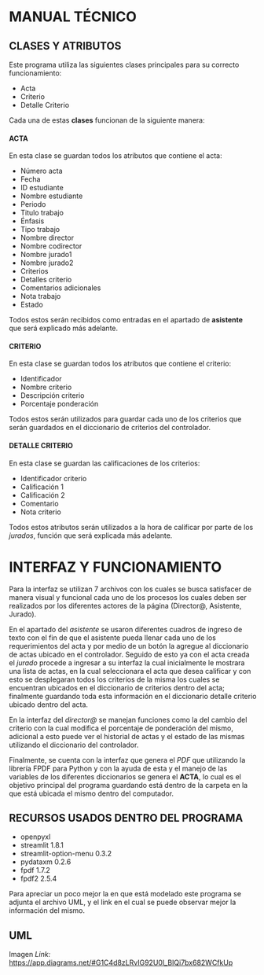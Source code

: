 # MANUAL TÉCNICO

## CLASES Y ATRIBUTOS
Este programa utiliza las siguientes clases principales para su correcto funcionamiento:

* Acta
* Criterio
* Detalle Criterio

Cada una de estas **clases** funcionan de la siguiente manera:
#### ACTA
En esta clase se guardan todos los atributos que contiene el acta:

* Número acta
* Fecha
* ID estudiante
* Nombre estudiante
* Periodo
* Titulo trabajo
* Énfasis
* Tipo trabajo
* Nombre director
* Nombre codirector
* Nombre jurado1
* Nombre jurado2
* Criterios
* Detalles criterio
* Comentarios adicionales
* Nota trabajo
* Estado


Todos estos serán recibidos como entradas en el apartado de **asistente** que será explicado más adelante.
#### CRITERIO
En esta clase se guardan todos los atributos que contiene el criterio:

* Identificador
* Nombre criterio
* Descripción criterio
* Porcentaje ponderación

Todos estos serán utilizados para guardar cada uno de los criterios que serán guardados en el diccionario de criterios del 
controlador.

#### DETALLE CRITERIO
En esta clase se guardan las calificaciones de los criterios:

* Identificador criterio
* Calificación 1
* Calificación 2
* Comentario
* Nota criterio

Todos estos atributos serán utilizados a la hora de calificar por parte de los *jurados*, función que será explicada más adelante.


# INTERFAZ Y FUNCIONAMIENTO
Para la interfaz se utilizan 7 archivos con los cuales se busca satisfacer de manera visual y funcional cada uno de los procesos
los cuales deben ser realizados por los diferentes actores de la página (Director@, Asistente, Jurado).

En el apartado del *asistente* se usaron diferentes cuadros de ingreso de texto con el fin de que el asistente pueda llenar
cada uno de los requerimientos del acta y por medio de un botón la agregue al diccionario de actas ubicado en el controlador.
Seguido de esto ya con el acta creada el *jurado* procede a ingresar a su interfaz la cual inicialmente le mostrara una lista
de actas, en la cual seleccionara el acta que desea calificar y con esto se desplegaran todos los criterios de la misma los
cuales se encuentran ubicados en el diccionario de criterios dentro del acta; finalmente guardando toda esta información en el
diccionario detalle criterio ubicado dentro del acta.

En la interfaz del *director@* se manejan funciones como la del cambio del criterio con la cual modifica el porcentaje de ponderación del mismo,
adicional a esto puede ver el historial de actas y el estado de las mismas utilizando el diccionario del controlador.

Finalmente, se cuenta con la interfaz que genera el *PDF* que utilizando la librería FPDF para Python y con la ayuda de esta
y el manejo de las variables de los diferentes diccionarios se genera el **ACTA**, lo cual es el objetivo principal del programa
guardando está dentro de la carpeta en la que está ubicada el mismo dentro del computador.


## RECURSOS USADOS DENTRO DEL PROGRAMA
* openpyxl
* streamlit 1.8.1
* streamlit-option-menu 0.3.2
* pydataxm  0.2.6
* fpdf 1.7.2
* fpdf2 2.5.4


Para apreciar un poco mejor la en que está modelado este programa se adjunta el archivo UML, y el link en el cual se puede
observar mejor la información del mismo.

## UML
Imagen
*Link:* https://app.diagrams.net/#G1C4d8zLRvIG92U0l_BIQi7bx682WCfkUp
